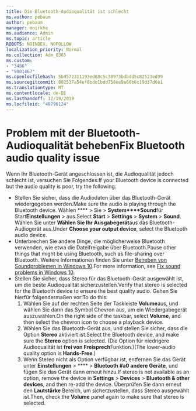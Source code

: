 ```yaml
---
title: Die Bluetooth-Audioqualität ist schlecht
ms.author: pebaum
author: pebaum
manager: mnirkhe
ms.audience: Admin
ms.topic: article
ROBOTS: NOINDEX, NOFOLLOW
localization_priority: Normal
ms.collection: Adm_O365
ms.custom:
- "3486"
- "9001467"
ms.openlocfilehash: 5bd572311193ed68c5c38973bdbdd5c82523ed99
ms.sourcegitcommit: 802537a54ef8bde1bdd758ee9a60b6c19d37d6e1
ms.translationtype: MT
ms.contentlocale: de-DE
ms.lasthandoff: 12/19/2019
ms.locfileid: "40796124"
---
```

# <a name="fix-bluetooth-audio-quality-issue"></a><span data-ttu-id="9dba9-102">Problem mit der Bluetooth-Audioqualität beheben</span><span class="sxs-lookup"><span data-stu-id="9dba9-102">Fix Bluetooth audio quality issue</span></span>

<span data-ttu-id="9dba9-103">Wenn Ihr Bluetooth-Gerät angeschlossen ist, die Audioqualität jedoch schlecht ist, versuchen Sie Folgendes:</span><span class="sxs-lookup"><span data-stu-id="9dba9-103">If your Bluetooth device is connected but the audio quality is poor, try the following:</span></span>

- <span data-ttu-id="9dba9-104">Stellen Sie sicher, dass die Audiodaten über das Bluetooth-Gerät wiedergegeben werden.</span><span class="sxs-lookup"><span data-stu-id="9dba9-104">Make sure the audio is playing through the Bluetooth device.</span></span> <span data-ttu-id="9dba9-105">Wählen \*\*\*\* > Sie > **System\*\*\*\*Sound**für Start**Einstellungen** > aus.</span><span class="sxs-lookup"><span data-stu-id="9dba9-105">Select **Start** > **Settings** > **System** > **Sound**.</span></span> <span data-ttu-id="9dba9-106">Wählen Sie unter **Wählen Sie Ihr Ausgabegerät**aus das Bluetooth-Audiogerät aus.</span><span class="sxs-lookup"><span data-stu-id="9dba9-106">Under **Choose your output device**, select the Bluetooth audio device.</span></span>
- <span data-ttu-id="9dba9-107">Unterbrechen Sie andere Dinge, die möglicherweise Bluetooth verwenden, wie etwa die Dateifreigabe über Bluetooth.</span><span class="sxs-lookup"><span data-stu-id="9dba9-107">Pause other things that might be using Bluetooth, such as file-sharing over Bluetooth.</span></span> <span data-ttu-id="9dba9-108">Weitere Informationen finden Sie unter [Beheben von Soundproblemen in Windows 10](https://support.microsoft.com/help/4520288/windows-10-fix-sound-problems).</span><span class="sxs-lookup"><span data-stu-id="9dba9-108">For more information, see [Fix sound problems in Windows 10](https://support.microsoft.com/help/4520288/windows-10-fix-sound-problems).</span></span>
- <span data-ttu-id="9dba9-109">Stellen Sie sicher, dass Stereo für das Bluetooth-Gerät ausgewählt ist, um die beste Audioqualität sicherzustellen.</span><span class="sxs-lookup"><span data-stu-id="9dba9-109">Verify that stereo is selected for the Bluetooth device to ensure the best quality audio.</span></span> <span data-ttu-id="9dba9-110">Gehen Sie hierfür folgendermaßen vor:</span><span class="sxs-lookup"><span data-stu-id="9dba9-110">To do this:</span></span> 
    1. <span data-ttu-id="9dba9-111">Wählen Sie auf der rechten Seite der Taskleiste **Volume**aus, und wählen Sie dann das Symbol Chevron aus, um ein Wiedergabegerät auszuwählen.</span><span class="sxs-lookup"><span data-stu-id="9dba9-111">On the right side of the taskbar, select **Volume**, and then select the chevron icon to choose a playback device.</span></span>
    2. <span data-ttu-id="9dba9-112">Wählen Sie das Bluetooth-Gerät aus, und stellen Sie sicher, dass die Option **Stereo** aktiviert ist.</span><span class="sxs-lookup"><span data-stu-id="9dba9-112">Select the Bluetooth device, and make sure the **Stereo** option is selected.</span></span> <span data-ttu-id="9dba9-113">(Die Option für niedrigere Audioqualität ist **frei von Freisprech**Funktion.)</span><span class="sxs-lookup"><span data-stu-id="9dba9-113">(The lower-audio quality option is **Hands-Free**.)</span></span>
    3. <span data-ttu-id="9dba9-114">Wenn Stereo nicht als Option verfügbar ist, entfernen Sie das Gerät unter **Einstellungen** > \*\*\*\* > **Bluetooth #a0 andere Geräte**, und fügen Sie das Gerät dann erneut hinzu.</span><span class="sxs-lookup"><span data-stu-id="9dba9-114">If stereo is not available as an option, remove the device in **Settings** > **Devices** > **Bluetooth & other devices**, and then re-add the device.</span></span> <span data-ttu-id="9dba9-115">Überprüfen Sie dann erneut den **Lautstärke** Bereich, um sicherzustellen, dass Stereo ausgewählt ist.</span><span class="sxs-lookup"><span data-stu-id="9dba9-115">Then, check the **Volume** panel again to make sure that stereo is selected.</span></span>

